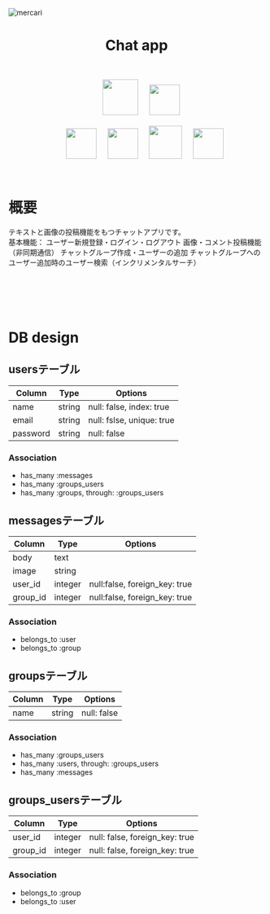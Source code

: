 ![mercari](https://i.gyazo.com/a4179ee3f8d0f04ecf68fe22a4e22c11.png)


<h1 align="center">Chat app</h1>
<br>
<p align="center">
<a>　</a>
<img src="https://user-images.githubusercontent.com/39142850/71774533-1ddf1780-2fb4-11ea-8560-753bed352838.png" width="70px;" />
<a>　</a>
<img src="https://user-images.githubusercontent.com/39142850/71774548-731b2900-2fb4-11ea-99ba-565546c5acb4.png" height="60px;" /><br><br>
<a>　</a><a>　</a>
<a><img src="https://user-images.githubusercontent.com/39142850/71774618-b32edb80-2fb5-11ea-9050-d5929a49e9a5.png" height="60px;" />
<a>　</a>
<a><img src="https://user-images.githubusercontent.com/39142850/71774644-115bbe80-2fb6-11ea-822c-568eabde5228.png" height="60px" />
<a>　</a>
<img src="https://user-images.githubusercontent.com/39142850/71774768-d064a980-2fb7-11ea-88ad-4562c59470ae.png" height="65px;" />
<a>　</a>
<a><img src="https://user-images.githubusercontent.com/39142850/71774786-37825e00-2fb8-11ea-8b90-bd652a58f1ad.png" height="60px;" />
</p><br>

# 概要
テキストと画像の投稿機能をもつチャットアプリです。
</br>
基本機能：
ユーザー新規登録・ログイン・ログアウト
画像・コメント投稿機能（非同期通信）
チャットグループ作成・ユーザーの追加
チャットグループへのユーザー追加時のユーザー検索（インクリメンタルサーチ）




<br><br><br><br>

# DB design

## usersテーブル
|Column|Type|Options|
|------|----|-------|
|name|string|null: false, index: true|
|email|string|null: fslse, unique: true|
|password|string|null: false|
### Association
- has_many :messages
- has_many :groups_users
- has_many :groups, through:  :groups_users

## messagesテーブル
|Column|Type|Options|
|------|----|-------|
|body|text||
|image|string||
|user_id|integer|null:false, foreign_key: true|
|group_id|integer|null:false, foreign_key: true|
### Association
- belongs_to :user
- belongs_to :group

## groupsテーブル
|Column|Type|Options|
|------|----|-------|
|name|string|null: false|
### Association
- has_many :groups_users
- has_many :users, through:  :groups_users
- has_many :messages

## groups_usersテーブル

|Column|Type|Options|
|------|----|-------|
|user_id|integer|null: false, foreign_key: true|
|group_id|integer|null: false, foreign_key: true|

### Association
- belongs_to :group
- belongs_to :user